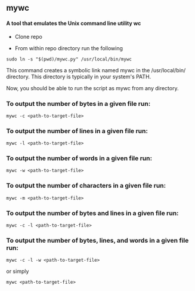 ## mywc

#### A tool that emulates the Unix command line utility wc

- Clone repo

- From within repo directory run the following

```
sudo ln -s "$(pwd)/mywc.py" /usr/local/bin/mywc
```

This command creates a symbolic link named mywc in the /usr/local/bin/ directory. This directory is typically in your system's PATH.

Now, you should be able to run the script as mywc from any directory.

### To output the number of bytes in a given file run:

```
mywc -c <path-to-target-file>
```

### To output the number of lines in a given file run:

```
mywc -l <path-to-target-file>
```

### To output the number of words in a given file run:

```
mywc -w <path-to-target-file>
```

### To output the number of characters in a given file run:

```
mywc -m <path-to-target-file>
```

### To output the number of bytes and lines in a given file run:

```
mywc -c -l <path-to-target-file>
```

### To output the number of bytes, lines, and words in a given file run:

```
mywc -c -l -w <path-to-target-file>
```

or simply

```
mywc <path-to-target-file>
```
